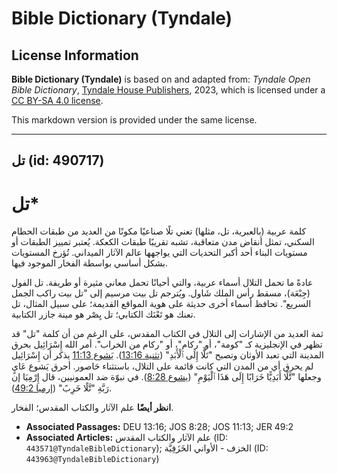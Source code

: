 # Bible Dictionary (Tyndale)

## License Information

**Bible Dictionary (Tyndale)** is based on and adapted from: _Tyndale Open Bible Dictionary_, [Tyndale House Publishers](https://tyndaleopenresources.com/), 2023, which is licensed under a [CC BY-SA 4.0 license](https://creativecommons.org/licenses/by-sa/4.0/legalcode.en).

This markdown version is provided under the same license.



--------------------------------

## تل (id: 490717)

تل\*
====

كلمة عربية (بالعبرية، تل، مثلها) تعني تلًا صناعيًا مكونًا من العديد من طبقات الحطام السكني، تمثل أنقاض مدن متعاقبة، تشبه تقريبًا طبقات الكعكة. يُعتبر تمييز الطبقات أو مستويات البناء أحد أكبر التحديات التي يواجهها عالم الآثار الميداني. تُؤرخ المستويات بشكل أساسي بواسطة الفخار الموجود فيها.

عادةً ما تحمل التلال أسماء عربية، والتي أحيانًا تحمل معاني مثيرة أو طريفة. تل الفول (جِبْعَة)، مسقط رأس الملك شَاول. ويُترجم تل بيت مرسيم إلى "تل بيت راكب الجمل السريع". تحافظ أسماء أخرى حديثة على هوية المواقع القديمة؛ على سبيل المثال، تل تعنك هو تَعْنَك الكتابي؛ تل يِصْر هو مينة جازر الكتابية.

ثمة العديد من الإشارات إلى التلال في الكتاب المقدس، على الرغم من أن كلمة "تل" قد تظهر في الإنجليزية كـ "كومة"، أو "ركام"، أو "ركام من الخراب". أمر الله إِسْرَائِيل بحرق المدينة التي تعبد الأوثان وتصبح "تَلًّا إِلَى ٱلْأَبَدِ" ([تثنية 13:16](https://ref.ly/Deut13:16)). [يَشوع 11:13](https://ref.ly/Josh11:13) يذكر أن إِسْرَائِيل لم يحرق أي من المدن التي كانت قائمة على التلال، باستثناء حَاصور. أحرق يَشوع عَايٍ وجعلها "تَّلًا أَبَدِيًّا خَرَابًا إِلَى هَذَا ٱلْيَوْمِ" ([يشوع 8:28](https://ref.ly/Josh8:28)). في نبوّة ضد العمونيين، قال إِرْمِيَا إن رَبَّةِ "تَّلًا خَرِبً" ([إرميا 49:2](https://ref.ly/Jer49:2)).

**انظر أيضًا** علم الآثار والكتاب المقدس؛ الفخار.

* **Associated Passages:** DEU 13:16; JOS 8:28; JOS 11:13; JER 49:2
* **Associated Articles:** علم الآثار والكتاب المقدس (ID: `443571@TyndaleBibleDictionary`); الخزف - الأواني الخَزَفِيَّة (ID: `443963@TyndaleBibleDictionary`)

